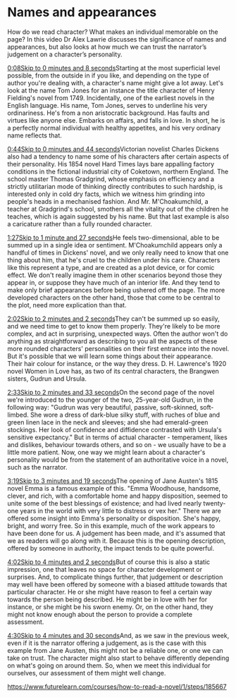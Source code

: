 # Names and appearances

How do we read character? What makes an individual memorable on the page? In this video Dr Alex Lawrie discusses the significance of names and appearances, but also looks at how much we can trust the narrator’s judgement on a character’s personality.



[0:08Skip to 0 minutes and 8 seconds](https://www.futurelearn.com/courses/how-to-read-a-novel/1/steps/185667#)Starting at the most superficial level possible, from the outside in if you like, and depending on the type of author you're dealing with, a character's name might give a lot away. Let's look at the name Tom Jones for an instance the title character of Henry Fielding's novel from 1749. Incidentally, one of the earliest novels in the English language. His name, Tom Jones, serves to underline his very ordinariness. He's from a non aristocratic background. Has faults and virtues like anyone else. Embarks on affairs, and falls in love. In short, he is a perfectly normal individual with healthy appetites, and his very ordinary name reflects that.

[0:44Skip to 0 minutes and 44 seconds](https://www.futurelearn.com/courses/how-to-read-a-novel/1/steps/185667#)Victorian novelist Charles Dickens also had a tendency to name some of his characters after certain aspects of their personality. His 1854 novel Hard Times lays bare appalling factory conditions in the fictional industrial city of Coketown, northern England. The school master Thomas Gradgrind, whose emphasis on efficiency and a strictly utilitarian mode of thinking directly contributes to such hardship, is interested only in cold dry facts, which we witness him grinding into people's heads in a mechanised fashion. And Mr. M'Choakumchild, a teacher at Gradgrind's school, smothers all the vitality out of the children he teaches, which is again suggested by his name. But that last example is also a caricature rather than a fully rounded character.

[1:27Skip to 1 minute and 27 seconds](https://www.futurelearn.com/courses/how-to-read-a-novel/1/steps/185667#)He feels two-dimensional, able to be summed up in a single idea or sentiment. M'Choakumchild appears only a handful of times in Dickens' novel, and we only really need to know that one thing about him, that he's cruel to the children under his care. Characters like this represent a type, and are created as a plot device, or for comic effect. We don't really imagine them in other scenarios beyond those they appear in, or suppose they have much of an interior life. And they tend to make only brief appearances before being ushered off the page. The more developed characters on the other hand, those that come to be central to the plot, need more explication than that.

[2:02Skip to 2 minutes and 2 seconds](https://www.futurelearn.com/courses/how-to-read-a-novel/1/steps/185667#)They can't be summed up so easily, and we need time to get to know them properly. They're likely to be more complex, and act in surprising, unexpected ways. Often the author won't do anything as straightforward as describing to you all the aspects of these more rounded characters' personalities on their first entrance into the novel. But it's possible that we will learn some things about their appearance. Their hair colour for instance, or the way they dress. D. H. Lawrence's 1920 novel Women in Love has, as two of its central characters, the Brangwen sisters, Gudrun and Ursula.

[2:33Skip to 2 minutes and 33 seconds](https://www.futurelearn.com/courses/how-to-read-a-novel/1/steps/185667#)On the second page of the novel we're introduced to the younger of the two, 25-year-old Gudrun, in the following way: "Gudrun was very beautiful, passive, soft-skinned, soft-limbed. She wore a dress of dark-blue silky stuff, with ruches of blue and green linen lace in the neck and sleeves; and she had emerald-green stockings. Her look of confidence and diffidence contrasted with Ursula's sensitive expectancy." But in terms of actual character - temperament, likes and dislikes, behaviour towards others, and so on - we usually have to be a little more patient. Now, one way we might learn about a character's personality would be from the statement of an authoritative voice in a novel, such as the narrator.

[3:19Skip to 3 minutes and 19 seconds](https://www.futurelearn.com/courses/how-to-read-a-novel/1/steps/185667#)The opening of Jane Austen's 1815 novel Emma is a famous example of this. "Emma Woodhouse, handsome, clever, and rich, with a comfortable home and happy disposition, seemed to unite some of the best blessings of existence; and had lived nearly twenty-one years in the world with very little to distress or vex her." There we are offered some insight into Emma's personality or disposition. She's happy, bright, and worry free. So in this example, much of the work appears to have been done for us. A judgement has been made, and it's assumed that we as readers will go along with it. Because this is the opening description, offered by someone in authority, the impact tends to be quite powerful.

[4:02Skip to 4 minutes and 2 seconds](https://www.futurelearn.com/courses/how-to-read-a-novel/1/steps/185667#)But of course this is also a static impression, one that leaves no space for character development or surprises. And, to complicate things further, that judgement or description may well have been offered by someone with a biased attitude towards that particular character. He or she might have reason to feel a certain way towards the person being described. He might be in love with her for instance, or she might be his sworn enemy. Or, on the other hand, they might not know enough about the person to provide a complete assessment.

[4:30Skip to 4 minutes and 30 seconds](https://www.futurelearn.com/courses/how-to-read-a-novel/1/steps/185667#)And, as we saw in the previous week, even if it is the narrator offering a judgement, as is the case with this example from Jane Austen, this might not be a reliable one, or one we can take on trust. The character might also start to behave differently depending on what's going on around them. So, when we meet this individual for ourselves, our assessment of them might well change.

https://www.futurelearn.com/courses/how-to-read-a-novel/1/steps/185667